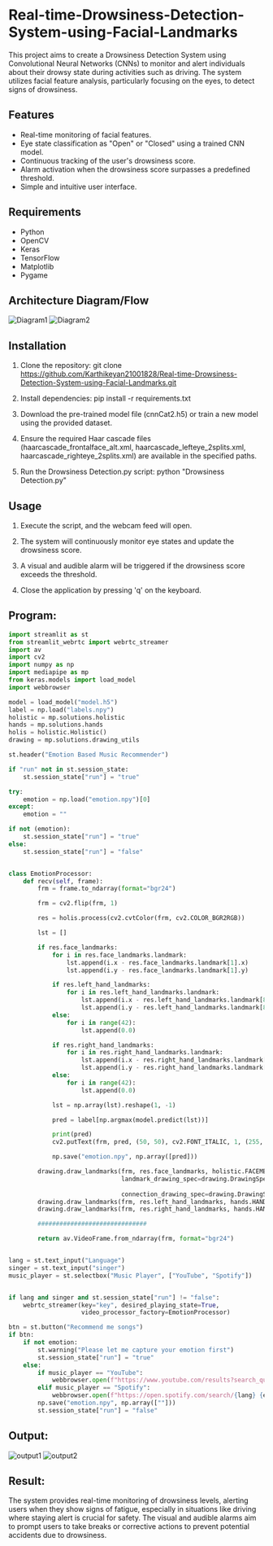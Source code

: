 # Real-time-Drowsiness-Detection-System-using-Facial-Landmarks

This project aims to create a Drowsiness Detection System using Convolutional Neural Networks (CNNs) to monitor and alert individuals about their drowsy state during activities such as driving. The system utilizes facial feature analysis, particularly focusing on the eyes, to detect signs of drowsiness.

## Features

- Real-time monitoring of facial features.
- Eye state classification as "Open" or "Closed" using a trained CNN model.
- Continuous tracking of the user's drowsiness score.
- Alarm activation when the drowsiness score surpasses a predefined threshold.
- Simple and intuitive user interface.

## Requirements

- Python
- OpenCV
- Keras
- TensorFlow
- Matplotlib
- Pygame
## Architecture Diagram/Flow

![Diagram1](diagram1.png)
![Diagram2](diagram2.png)

## Installation

1. Clone the repository: git clone https://github.com/Karthikeyan21001828/Real-time-Drowsiness-Detection-System-using-Facial-Landmarks.git

2. Install dependencies: pip install -r requirements.txt

3. Download the pre-trained model file (cnnCat2.h5) or train a new model using the provided dataset.

4. Ensure the required Haar cascade files (haarcascade_frontalface_alt.xml, haarcascade_lefteye_2splits.xml, haarcascade_righteye_2splits.xml) are available in the specified paths.

5. Run the Drowsiness Detection.py script: python "Drowsiness Detection.py"

## Usage

1. Execute the script, and the webcam feed will open.

2. The system will continuously monitor eye states and update the drowsiness score.

3. A visual and audible alarm will be triggered if the drowsiness score exceeds the threshold.

4. Close the application by pressing 'q' on the keyboard.

## Program:

```python
import streamlit as st
from streamlit_webrtc import webrtc_streamer
import av
import cv2
import numpy as np
import mediapipe as mp
from keras.models import load_model
import webbrowser

model = load_model("model.h5")
label = np.load("labels.npy")
holistic = mp.solutions.holistic
hands = mp.solutions.hands
holis = holistic.Holistic()
drawing = mp.solutions.drawing_utils

st.header("Emotion Based Music Recommender")

if "run" not in st.session_state:
    st.session_state["run"] = "true"

try:
    emotion = np.load("emotion.npy")[0]
except:
    emotion = ""

if not (emotion):
    st.session_state["run"] = "true"
else:
    st.session_state["run"] = "false"


class EmotionProcessor:
    def recv(self, frame):
        frm = frame.to_ndarray(format="bgr24")

        frm = cv2.flip(frm, 1)

        res = holis.process(cv2.cvtColor(frm, cv2.COLOR_BGR2RGB))

        lst = []

        if res.face_landmarks:
            for i in res.face_landmarks.landmark:
                lst.append(i.x - res.face_landmarks.landmark[1].x)
                lst.append(i.y - res.face_landmarks.landmark[1].y)

            if res.left_hand_landmarks:
                for i in res.left_hand_landmarks.landmark:
                    lst.append(i.x - res.left_hand_landmarks.landmark[8].x)
                    lst.append(i.y - res.left_hand_landmarks.landmark[8].y)
            else:
                for i in range(42):
                    lst.append(0.0)

            if res.right_hand_landmarks:
                for i in res.right_hand_landmarks.landmark:
                    lst.append(i.x - res.right_hand_landmarks.landmark[8].x)
                    lst.append(i.y - res.right_hand_landmarks.landmark[8].y)
            else:
                for i in range(42):
                    lst.append(0.0)

            lst = np.array(lst).reshape(1, -1)

            pred = label[np.argmax(model.predict(lst))]

            print(pred)
            cv2.putText(frm, pred, (50, 50), cv2.FONT_ITALIC, 1, (255, 0, 0), 2)

            np.save("emotion.npy", np.array([pred]))

        drawing.draw_landmarks(frm, res.face_landmarks, holistic.FACEMESH_TESSELATION,
                               landmark_drawing_spec=drawing.DrawingSpec(color=(0, 0, 255), thickness=-1,
                                                                         circle_radius=1),
                               connection_drawing_spec=drawing.DrawingSpec(thickness=1))
        drawing.draw_landmarks(frm, res.left_hand_landmarks, hands.HAND_CONNECTIONS)
        drawing.draw_landmarks(frm, res.right_hand_landmarks, hands.HAND_CONNECTIONS)

        ##############################

        return av.VideoFrame.from_ndarray(frm, format="bgr24")


lang = st.text_input("Language")
singer = st.text_input("singer")
music_player = st.selectbox("Music Player", ["YouTube", "Spotify"])


if lang and singer and st.session_state["run"] != "false":
    webrtc_streamer(key="key", desired_playing_state=True,
                    video_processor_factory=EmotionProcessor)

btn = st.button("Recommend me songs")
if btn:
    if not emotion:
        st.warning("Please let me capture your emotion first")
        st.session_state["run"] = "true"
    else:
        if music_player == "YouTube":
            webbrowser.open(f"https://www.youtube.com/results?search_query={lang}+{emotion}+song+{singer}")
        elif music_player == "Spotify":
            webbrowser.open(f"https://open.spotify.com/search/{lang} {emotion} song {singer}")
        np.save("emotion.npy", np.array([""]))
        st.session_state["run"] = "false"
```
## Output:

![output1](output1.png)
![output2](output2.png)

## Result:

The system provides real-time monitoring of drowsiness levels, alerting users when they show signs of fatigue, especially in situations like driving where staying alert is crucial for safety. The visual and audible alarms aim to prompt users to take breaks or corrective actions to prevent potential accidents due to drowsiness.
